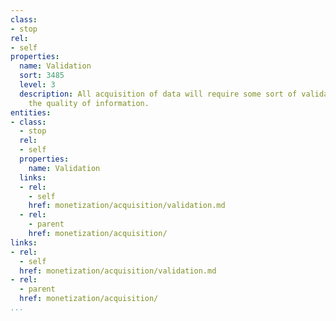```yaml
---
class:
- stop
rel:
- self
properties:
  name: Validation
  sort: 3485
  level: 3
  description: All acquisition of data will require some sort of validation to ensure
    the quality of information.
entities:
- class:
  - stop
  rel:
  - self
  properties:
    name: Validation
  links:
  - rel:
    - self
    href: monetization/acquisition/validation.md
  - rel:
    - parent
    href: monetization/acquisition/
links:
- rel:
  - self
  href: monetization/acquisition/validation.md
- rel:
  - parent
  href: monetization/acquisition/
...
```

